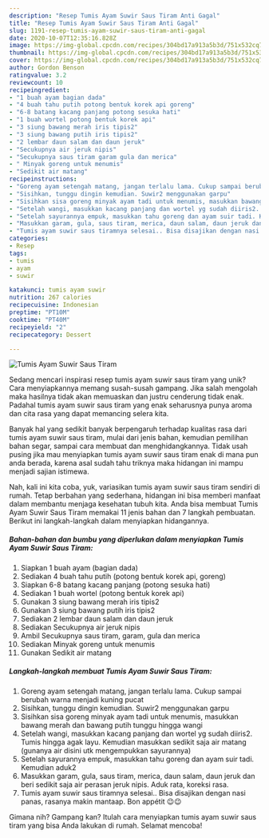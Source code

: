 ```yaml
---
description: "Resep Tumis Ayam Suwir Saus Tiram Anti Gagal"
title: "Resep Tumis Ayam Suwir Saus Tiram Anti Gagal"
slug: 1191-resep-tumis-ayam-suwir-saus-tiram-anti-gagal
date: 2020-10-07T12:35:16.828Z
image: https://img-global.cpcdn.com/recipes/304bd17a913a5b3d/751x532cq70/tumis-ayam-suwir-saus-tiram-foto-resep-utama.jpg
thumbnail: https://img-global.cpcdn.com/recipes/304bd17a913a5b3d/751x532cq70/tumis-ayam-suwir-saus-tiram-foto-resep-utama.jpg
cover: https://img-global.cpcdn.com/recipes/304bd17a913a5b3d/751x532cq70/tumis-ayam-suwir-saus-tiram-foto-resep-utama.jpg
author: Gordon Benson
ratingvalue: 3.2
reviewcount: 10
recipeingredient:
- "1 buah ayam bagian dada"
- "4 buah tahu putih potong bentuk korek api goreng"
- "6-8 batang kacang panjang potong sesuka hati"
- "1 buah wortel potong bentuk korek api"
- "3 siung bawang merah iris tipis2"
- "3 siung bawang putih iris tipis2"
- "2 lembar daun salam dan daun jeruk"
- "Secukupnya air jeruk nipis"
- "Secukupnya saus tiram garam gula dan merica"
- " Minyak goreng untuk menumis"
- "Sedikit air matang"
recipeinstructions:
- "Goreng ayam setengah matang, jangan terlalu lama. Cukup sampai berubah warna menjadi kuning pucat"
- "Sisihkan, tunggu dingin kemudian. Suwir2 menggunakan garpu"
- "Sisihkan sisa goreng minyak ayam tadi untuk menumis, masukkan bawang merah dan bawang putih tunggu hingga wangi"
- "Setelah wangi, masukkan kacang panjang dan wortel yg sudah diiris2. Tumis hingga agak layu. Kemudian masukkan sedikit saja air matang (gunanya air disini utk mengempukkan sayurannya)"
- "Setelah sayurannya empuk, masukkan tahu goreng dan ayam suir tadi. Kemudian aduk2"
- "Masukkan garam, gula, saus tiram, merica, daun salam, daun jeruk dan beri sedikit saja air perasan jeruk nipis. Aduk rata, koreksi rasa."
- "Tumis ayam suwir saus tiramnya selesai.. Bisa disajikan dengan nasi panas, rasanya makin mantaap. Bon appétit 😉😉"
categories:
- Resep
tags:
- tumis
- ayam
- suwir

katakunci: tumis ayam suwir 
nutrition: 267 calories
recipecuisine: Indonesian
preptime: "PT10M"
cooktime: "PT40M"
recipeyield: "2"
recipecategory: Dessert

---
```



![Tumis Ayam Suwir Saus Tiram](https://img-global.cpcdn.com/recipes/304bd17a913a5b3d/751x532cq70/tumis-ayam-suwir-saus-tiram-foto-resep-utama.jpg)

Sedang mencari inspirasi resep tumis ayam suwir saus tiram yang unik? Cara menyiapkannya memang susah-susah gampang. Jika salah mengolah maka hasilnya tidak akan memuaskan dan justru cenderung tidak enak. Padahal tumis ayam suwir saus tiram yang enak seharusnya punya aroma dan cita rasa yang dapat memancing selera kita.

Banyak hal yang sedikit banyak berpengaruh terhadap kualitas rasa dari tumis ayam suwir saus tiram, mulai dari jenis bahan, kemudian pemilihan bahan segar, sampai cara membuat dan menghidangkannya. Tidak usah pusing jika mau menyiapkan tumis ayam suwir saus tiram enak di mana pun anda berada, karena asal sudah tahu triknya maka hidangan ini mampu menjadi sajian istimewa.




Nah, kali ini kita coba, yuk, variasikan tumis ayam suwir saus tiram sendiri di rumah. Tetap berbahan yang sederhana, hidangan ini bisa memberi manfaat dalam membantu menjaga kesehatan tubuh kita. Anda bisa membuat Tumis Ayam Suwir Saus Tiram memakai 11 jenis bahan dan 7 langkah pembuatan. Berikut ini langkah-langkah dalam menyiapkan hidangannya.

<!--inarticleads1-->

##### Bahan-bahan dan bumbu yang diperlukan dalam menyiapkan Tumis Ayam Suwir Saus Tiram:

1. Siapkan 1 buah ayam (bagian dada)
1. Sediakan 4 buah tahu putih (potong bentuk korek api, goreng)
1. Siapkan 6-8 batang kacang panjang (potong sesuka hati)
1. Sediakan 1 buah wortel (potong bentuk korek api)
1. Gunakan 3 siung bawang merah iris tipis2
1. Gunakan 3 siung bawang putih iris tipis2
1. Sediakan 2 lembar daun salam dan daun jeruk
1. Sediakan Secukupnya air jeruk nipis
1. Ambil Secukupnya saus tiram, garam, gula dan merica
1. Sediakan  Minyak goreng untuk menumis
1. Gunakan Sedikit air matang




<!--inarticleads2-->

##### Langkah-langkah membuat Tumis Ayam Suwir Saus Tiram:

1. Goreng ayam setengah matang, jangan terlalu lama. Cukup sampai berubah warna menjadi kuning pucat
1. Sisihkan, tunggu dingin kemudian. Suwir2 menggunakan garpu
1. Sisihkan sisa goreng minyak ayam tadi untuk menumis, masukkan bawang merah dan bawang putih tunggu hingga wangi
1. Setelah wangi, masukkan kacang panjang dan wortel yg sudah diiris2. Tumis hingga agak layu. Kemudian masukkan sedikit saja air matang (gunanya air disini utk mengempukkan sayurannya)
1. Setelah sayurannya empuk, masukkan tahu goreng dan ayam suir tadi. Kemudian aduk2
1. Masukkan garam, gula, saus tiram, merica, daun salam, daun jeruk dan beri sedikit saja air perasan jeruk nipis. Aduk rata, koreksi rasa.
1. Tumis ayam suwir saus tiramnya selesai.. Bisa disajikan dengan nasi panas, rasanya makin mantaap. Bon appétit 😉😉




Gimana nih? Gampang kan? Itulah cara menyiapkan tumis ayam suwir saus tiram yang bisa Anda lakukan di rumah. Selamat mencoba!
